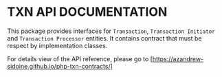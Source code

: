 # TXN API DOCUMENTATION

This package provides interfaces for `Transaction`, `Transaction Initiator` and `Transaction Processor` entities. It contains contract that must be respect by implementation classes.

For details view of the API reference, please go to [https://azandrew-sidoine.github.io/php-txn-contracts/]
